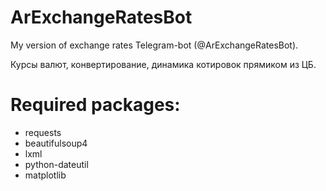 # ArExchangeRatesBot
My version of exchange rates Telegram-bot (@ArExchangeRatesBot).

Курсы валют, конвертирование, динамика котировок прямиком из ЦБ.

# Required packages:
- requests
- beautifulsoup4
- lxml
- python-dateutil
- matplotlib
